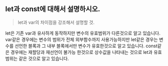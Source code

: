 ## let과 const에 대해서 설명하시오.

> let과 var의 차이점을 강조해서 설명할 것.

let은 기존 var과 유사하게 동작하지만 변수의 유효범위가 다른것으로 알고 있습니다. var같은 경우에는 변수의 범위가 전체 외부함수까지 사용가능하지만 let같은 경우는 변수를 선언한 블록과 그 내부 블록에서만 변수가 유효한것으로 알고 있습니다. const같은 경우에는 재할당과 재선언이 불가능 한것으로 상수값을 나타내는 것으로 let과 유효범위는 같은 것으로 알고 있습니다.